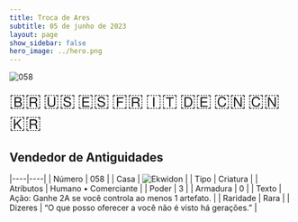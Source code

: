 ```yaml
---
title: Troca de Ares
subtitle: 05 de junho de 2023
layout: page
show_sidebar: false
hero_image: ../hero.png
---
```


![058](https://mastervault-storage-prod.s3.amazonaws.com/media/card_front/pt/600_058_d20b13881553_pt.png)

<span title="Português" style="font-size: 32px;cursor: pointer;" onclick="javascript:document.querySelector('img[alt=\'058\']').src=document.querySelector('img[alt=\'058\']').src.replace(/card_front\/[^/]+/, 'card_front/pt').replace(/_[^/.0-9]+\.png/, '_pt.png')">🇧🇷</span>
<span title="English" style="font-size: 32px;cursor: pointer;" onclick="javascript:document.querySelector('img[alt=\'058\']').src=document.querySelector('img[alt=\'058\']').src.replace(/card_front\/[^/]+/, 'card_front/en').replace(/_[^/.0-9]+\.png/, '_en.png')">🇺🇸</span>
<span title="Español" style="font-size: 32px;cursor: pointer;" onclick="javascript:document.querySelector('img[alt=\'058\']').src=document.querySelector('img[alt=\'058\']').src.replace(/card_front\/[^/]+/, 'card_front/es').replace(/_[^/.0-9]+\.png/, '_es.png')">🇪🇸</span>
<span title="Français" style="font-size: 32px;cursor: pointer;" onclick="javascript:document.querySelector('img[alt=\'058\']').src=document.querySelector('img[alt=\'058\']').src.replace(/card_front\/[^/]+/, 'card_front/fr').replace(/_[^/.0-9]+\.png/, '_fr.png')">🇫🇷</span>
<span title="Italiano" style="font-size: 32px;cursor: pointer;" onclick="javascript:document.querySelector('img[alt=\'058\']').src=document.querySelector('img[alt=\'058\']').src.replace(/card_front\/[^/]+/, 'card_front/it').replace(/_[^/.0-9]+\.png/, '_it.png')">🇮🇹</span>
<span title="Deutsche" style="font-size: 32px;cursor: pointer;" onclick="javascript:document.querySelector('img[alt=\'058\']').src=document.querySelector('img[alt=\'058\']').src.replace(/card_front\/[^/]+/, 'card_front/de').replace(/_[^/.0-9]+\.png/, '_de.png')">🇩🇪</span>
<span title="简体中文" style="font-size: 32px;cursor: pointer;" onclick="javascript:document.querySelector('img[alt=\'058\']').src=document.querySelector('img[alt=\'058\']').src.replace(/card_front\/[^/]+/, 'card_front/zh-hans').replace(/_[^/.0-9]+\.png/, '_zh-hans.png')">🇨🇳</span>
<span title="繁體中文" style="font-size: 32px;cursor: pointer;" onclick="javascript:document.querySelector('img[alt=\'058\']').src=document.querySelector('img[alt=\'058\']').src.replace(/card_front\/[^/]+/, 'card_front/zh-hant').replace(/_[^/.0-9]+\.png/, '_zh-hant.png')">🇨🇳</span>
<span title="한국어" style="font-size: 32px;cursor: pointer;" onclick="javascript:document.querySelector('img[alt=\'058\']').src=document.querySelector('img[alt=\'058\']').src.replace(/card_front\/[^/]+/, 'card_front/ko').replace(/_[^/.0-9]+\.png/, '_ko.png')">🇰🇷</span>

## Vendedor de Antiguidades

|----|----|
| Número | 058 |
| Casa | ![Ekwidon](https://archonarcana.com/images/thumb/3/31/Ekwidon.png/25px-Ekwidon.png "Ekwidon") |
| Tipo | Criatura |
| Atributos | Humano • Comerciante |
| Poder | 3 |
| Armadura | 0 |
| Texto | Ação: Ganhe 2A se você controla ao menos 1 artefato. |
| Raridade | Rara |
| Dizeres | “O que posso oferecer a você não é visto  há gerações.” |
